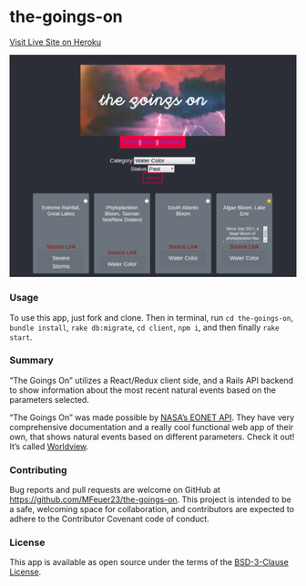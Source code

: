 # the-goings-on
[Visit Live Site on Heroku](https://the-goings-on.herokuapp.com/)

![](/client/public/Screenshot.png)

### Usage
To use this app, just fork and clone. Then in terminal, run `cd the-goings-on`, `bundle install`, `rake db:migrate`, `cd client`, `npm i`, and then finally `rake start`.

### Summary
“The Goings On” utilizes a React/Redux client side, and a Rails API backend to show information about the most recent natural events based on the parameters selected.

“The Goings On” was made possible by [NASA’s EONET API](https://eonet.sci.gsfc.nasa.gov/docs/v2.1). They have very comprehensive documentation and a really cool functional web app of their own, that shows natural events based on different parameters. Check it out! It’s called [Worldview](https://worldview.earthdata.nasa.gov/).

### Contributing
Bug reports and pull requests are welcome on GitHub at https://github.com/MFeuer23/the-goings-on. This project is intended to be a safe, welcoming space for collaboration, and contributors are expected to adhere to the Contributor Covenant code of conduct.

### License
This app is available as open source under the terms of the [BSD-3-Clause License](https://opensource.org/licenses/BSD-3-Clause).
